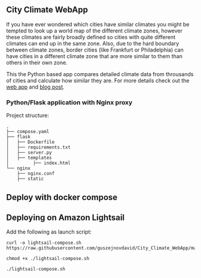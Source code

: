## City Climate WebApp

If you have ever wondered which cities have similar climates you might be tempted to look up a world map of the different climate zones, however these climates are fairly broadly defined so cities with quite different climates can end up in the same zone. Also, due to the hard boundary between climate zones, border cities (like Frankfurt or Philadelphia) can have cities in a different climate zone that are more similar to them than others in their own zone. 

This the Python based app compares detailed climate data from throusands of cities and calculate how similar they are. For more details check out the [web app](http://www.david-guszejnov.com/climate_app) and [blog post](https://medium.com/@guszejnov.david/data-science-based-climate-zones-24fd5085d24).

### Python/Flask application with Nginx proxy

Project structure:
```
.
├── compose.yaml
├── flask
│   ├── Dockerfile
│   ├── requirements.txt
│   ├── server.py
│   ├── templates
│         ├── index.html
└── nginx
    ├── nginx.conf
    ├── static
```

## Deploy with docker compose

## Deploying on Amazon Lightsail
Add the following as launch script:
```
curl -o lightsail-compose.sh https://raw.githubusercontent.com/guszejnovdavid/City_Climate_WebApp/main/lightsail_compose.sh

chmod +x ./lightsail-compose.sh

./lightsail-compose.sh
```

